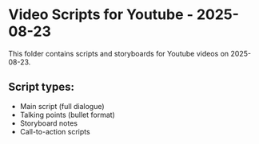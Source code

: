 # Video Scripts for Youtube - 2025-08-23

This folder contains scripts and storyboards for Youtube videos on 2025-08-23.

## Script types:
- Main script (full dialogue)
- Talking points (bullet format)
- Storyboard notes
- Call-to-action scripts
